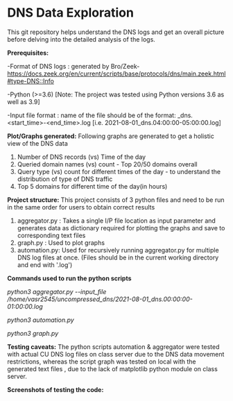 # DNS Data Exploration

This git repository helps understand the DNS logs and get an overall picture before delving into the detailed analysis of the logs.

**Prerequisites:**

-Format of DNS logs : generated by Bro/Zeek- https://docs.zeek.org/en/current/scripts/base/protocols/dns/main.zeek.html#type-DNS::Info 

-Python (>=3.6) [Note: The project was tested using Python versions 3.6 as well as 3.9]

-Input file format : name of the file should be of the format: <date>_dns.<start_time>-<end_time>.log [i.e. 2021-08-01_dns.04:00:00-05:00:00.log]

**Plot/Graphs generated:**
Following graphs are generated to get a holistic view of the DNS data
  
  1. Number of DNS records (vs) Time of the day
  2. Queried domain names (vs) count - Top 20/50 domains overall
  3. Query type (vs) count for different times of the day - to understand the distribution of type of DNS traffic
  4. Top 5 domains for different time of the day(in hours)
  
**Project structure:**
This project consists of 3 python files and need to be run in the same order for users to obtain correct results
  1. aggregator.py : Takes a single I/P file location as input parameter and generates data as dictionary required for plotting the graphs and save to corresponding text files 
  2. graph.py : Used to plot graphs
  3. automation.py: Used for recursively running aggregator.py for multiple DNS log files at once. (Files should be in the current working directory and end with '.log')
  
**Commands used to run the python scripts**
  
  <em>python3 aggregator.py --input_file /home/vasr2545/uncompressed_dns/2021-08-01_dns.00:00:00-01:00:00.log</em>
  
  <em>python3 automation.py</em>
  
  <em>python3 graph.py</em>
  
**Testing caveats:** 
  The python scripts automation & aggregator were tested with actual CU DNS log files on class server due to the DNS data movement restrictions, whereas the script graph was tested on local with the generated text files , due to the lack of matplotlib python module on class server.
  
**Screenshots of testing the code:**
  
  
